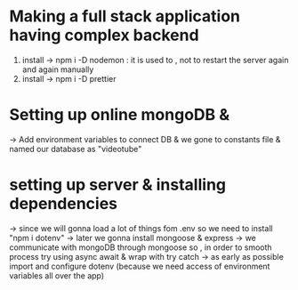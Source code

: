 # Making a full stack application having complex backend

1. install -> npm i -D nodemon : it is used to , not to restart the server again and again manually
2. install -> npm i -D prettier


# Setting up online mongoDB &
-> Add environment variables to connect DB & we gone to constants file & named our database as "videotube"


# setting up server & installing dependencies
-> since we will gonna load a lot of things fom .env so we need to install "npm i dotenv" 
-> later we gonna install mongoose & express
-> we communicate with mongoDB through mongoose so , in order to smooth process try using async await & wrap with try catch
-> as early as possible import and configure dotenv (because we need access of environment variables all over the app)